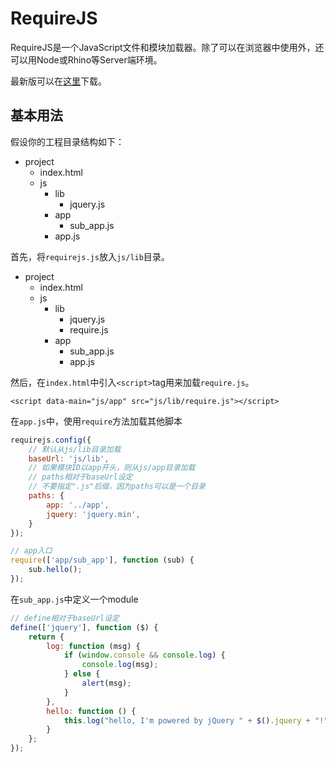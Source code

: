 RequireJS
=========

RequireJS是一个JavaScript文件和模块加载器。除了可以在浏览器中使用外，还可以用Node或Rhino等Server端环境。

最新版可以在[这里](http://requirejs.org/docs/download.html)下载。

基本用法
-----
假设你的工程目录结构如下：

- project
    - index.html
    - js
        - lib
            - jquery.js
        - app
            - sub_app.js
        - app.js

首先，将`requirejs.js`放入`js/lib`目录。

- project
    - index.html
    - js
        - lib
            - jquery.js
            - require.js
        - app
            - sub_app.js
            - app.js

然后，在`index.html`中引入`<script>`tag用来加载`require.js`。

    <script data-main="js/app" src="js/lib/require.js"></script>

在`app.js`中，使用`require`方法加载其他脚本

```js
requirejs.config({
    // 默认从js/lib目录加载
    baseUrl: 'js/lib',
    // 如果模块ID以app开头，则从js/app目录加载
    // paths相对于baseUrl设定
    // 不要指定".js"后缀，因为paths可以是一个目录
    paths: {
        app: '../app',
        jquery: 'jquery.min',
    }
});

// app入口
require(['app/sub_app'], function (sub) {
    sub.hello();
});
```

在`sub_app.js`中定义一个module

```js
// define相对于baseUrl设定
define(['jquery'], function ($) {
    return {
        log: function (msg) {
            if (window.console && console.log) {
                console.log(msg);
            } else {
                alert(msg);
            }
        },
        hello: function () {
            this.log("hello, I'm powered by jQuery " + $().jquery + "!");
        }
    };
});
```